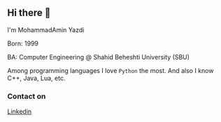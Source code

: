 ## Hi there 👋

I'm MohammadAmin Yazdi

Born: 1999

BA: Computer Engineering @ Shahid Beheshti University (SBU)

Among programming languages I love `Python` the most. And also I know C++, Java, Lua, etc.

### Contact on
[Linkedin](https://www.linkedin.com/in/mayazdi)

